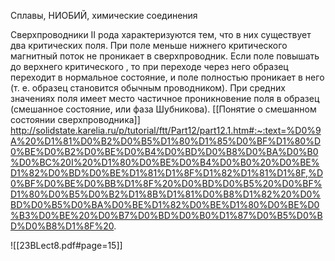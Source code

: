 Сплавы, НИОБИЙ, химические соединения

Сверхпроводники II рода характеризуются тем, что в них существует два критических поля. При поле меньше нижнего критического  магнитный поток не проникает в сверхпроводник. Если поле повышать до верхнего критического , то при переходе через него образец переходит в нормальное состояние, и поле полностью проникает в него (т. е. образец становится обычным проводником). При средних значениях поля имеет место частичное проникновение поля в образец (смешанное состояние, или фаза Шубникова).
[[Понятие о смешанном состоянии сверхпроводника]]
http://solidstate.karelia.ru/p/tutorial/ftt/Part12/part12.1.htm#:~:text=%D0%9A%20%D1%81%D0%B2%D0%B5%D1%80%D1%85%D0%BF%D1%80%D0%BE%D0%B2%D0%BE%D0%B4%D0%BD%D0%B8%D0%BA%D0%B0%D0%BC%20I%20%D1%80%D0%BE%D0%B4%D0%B0%20%D0%BE%D1%82%D0%BD%D0%BE%D1%81%D1%8F%D1%82%D1%81%D1%8F,%D0%BF%D0%BE%D0%BB%D1%8F%20%D0%BD%D0%B5%20%D0%BF%D1%80%D0%B5%D0%B2%D1%8B%D1%81%D0%B8%D1%82%20%D0%BD%D0%B5%D0%BA%D0%BE%D1%82%D0%BE%D1%80%D0%BE%D0%B3%D0%BE%20%D0%B7%D0%BD%D0%B0%D1%87%D0%B5%D0%BD%D0%B8%D1%8F%20.

![[23BLect8.pdf#page=15]]

